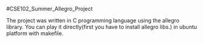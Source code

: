 #CSE102_Summer_Allegro_Project

The project was written in C programming language using the allegro library. You can play it directly(first you have to install allegro libs.) in ubuntu platform with makefile.
